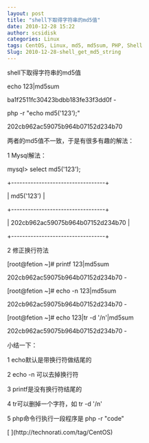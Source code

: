 ```yaml
---
layout: post
title: "shell下取得字符串的md5值"
date: 2010-12-28 15:22
author: scsidisk
categories: Linux
tags: CentOS, Linux, md5, md5sum, PHP, Shell
Slug: 2010-12-28-shell_get_md5_string
---
```


shell下取得字符串的md5值

echo 123|md5sum

ba1f2511fc30423bdbb183fe33f3dd0f -

php -r "echo md5('123');"

202cb962ac59075b964b07152d234b70

两者的md5值不一致，于是有很多有趣的解法：

1 Mysql解法：

mysql\> select md5('123');

+----------------------------------+

| md5('123') |

+----------------------------------+

| 202cb962ac59075b964b07152d234b70 |

+----------------------------------+

2 修正换行符法

[root@fetion \~]\# printf 123|md5sum

202cb962ac59075b964b07152d234b70 -

[root@fetion \~]\# echo -n 123|md5sum

202cb962ac59075b964b07152d234b70 -

[root@fetion \~]\# echo 123|tr -d '/n'|md5sum

202cb962ac59075b964b07152d234b70 -

小结一下：

1 echo默认是带换行符做结尾的

2 echo -n 可以去掉换行符

3 printf是没有换行符结尾的

4 tr可以删掉一个字符，如 tr -d '/n'

5 php命令行执行一段程序是 php -r "code"

<div class="posttagsblock">
[ ](http://technorati.com/tag/CentOS)

</div>

